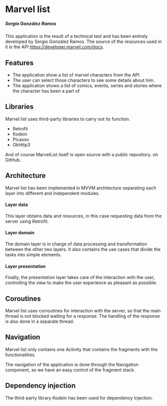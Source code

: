 # Marvel list
##### Sergio González Ramos

This application is the result of a technical test and has been entirely developed by Sergio González Ramos.
The source of the resources used in it is the API https://developer.marvel.com/docs. 

## Features

- The application show a list of marvel characters from the API.
- The user can select those characters to see some details about him.
- The application shows a list of comics, events, series and stories where the character has been a part of.

## Libraries

Marvel list uses third-party libraries to carry out its function.

- Retrofit
- Kodein
- Picasso
- OkHttp3

And of course MarvelList itself is open source with a public repository.
 on GitHub.

## Architecture

Marvel list has been implemented in MVVM architecture separating each layer into different and independent modules.

#### Layer data

This layer obtains data and resources, in this case requesting data from the server using Retrofit.

#### Layer domain

The domain layer is in charge of data processing and transformation between the other two layers. It also contains the use cases that divide the tasks into simple elements.

#### Layer presentation

Finally, the presentation layer takes care of the interaction with the user, controlling the view to make the user experience as pleasant as possible.

## Coroutines

Marvel list uses corroutines for interaction with the server, so that the main thread is not blocked waiting for a response. The handling of the response is also done in a separate thread.

## Navigation

Marvel list only contains one Activity that contains the fragments with the functionalities.

The navigation of the application is done through the Navigation component, so we have an easy control of the fragment stack.

## Dependency injection

The third-party library Kodein has been used for dependency injection. 
